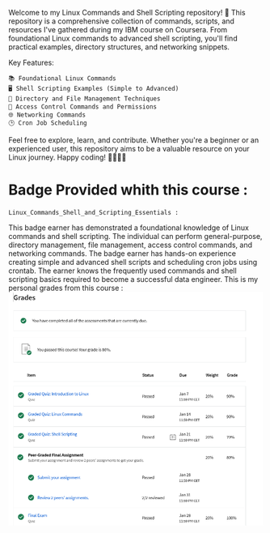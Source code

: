 Welcome to my Linux Commands and Shell Scripting repository! 🚀 This repository is a comprehensive collection of commands, scripts, and resources I've gathered during my IBM course on Coursera. From foundational Linux commands to advanced shell scripting, you'll find practical examples, directory structures, and networking snippets.

Key Features:

    📚 Foundational Linux Commands
    🖥️ Shell Scripting Examples (Simple to Advanced)
    📂 Directory and File Management Techniques
    🔐 Access Control Commands and Permissions
    🌐 Networking Commands
    🕒 Cron Job Scheduling

Feel free to explore, learn, and contribute. Whether you're a beginner or an experienced user, this repository aims to be a valuable resource on your Linux journey. Happy coding! 👩‍💻👨‍💻
# Badge Provided whith this course : 
    Linux_Commands_Shell_and_Scripting_Essentials :
This badge earner has demonstrated a foundational knowledge of Linux commands and shell scripting. The individual can perform general-purpose, directory management, file management, access control commands, and networking commands. The badge earner has hands-on experience creating simple and advanced shell scripts and scheduling cron jobs using crontab. The earner knows the frequently used commands and shell scripting basics required to become a successful data engineer.
This is my personal grades from this course :
![Alt text](FinalGrades.png)
